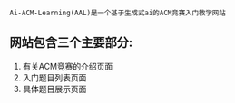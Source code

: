 ```
Ai-ACM-Learning(AAL)是一个基于生成式ai的ACM竞赛入门教学网站
```
## 网站包含三个主要部分:

1. 有关ACM竞赛的介绍页面
2. 入门题目列表页面
3. 具体题目展示页面
